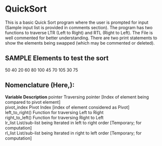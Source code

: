 # QuickSort
This is a basic Quick Sort program where the user is prompted for input (Sample input list is provided in comments section). The program has two functions to traverse LTR (Left to Right) and RTL (Right to Left). The File is well commented for better understanding. There are two print statements to show the elements being swapped (which may be commented or deleted).

## SAMPLE Elements to test the sort

50 40 20 60 80 100 45 70 105 30 75

## Nomenclature (Here,): 
**Variable            Description**
pointer             Traversing pointer [Index of element being compared to pivot element]  
pivot_index         Pivot Index [index of element considered as Pivot]  
left_to_right()     Function for traversing Left to Right  
right_to_left()     Function for traversing Right to Left  
lr_list             List/sub-list being Iterated in left to right order [Temporary; for computation]  
rl_list             List/sub-list being Iterated in right to left order [Temporary; for computation]  